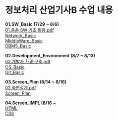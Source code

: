 # 정보처리 산업기사B 수업 내용

**01.SW_Basic (7/29 ~ 8/6)**  
[01.응용 SW 기초 활용.pdf](https://github.com/user-attachments/files/16576858/SW.pdf)            
[Network_Basic](1.SW_Basic/01.Network_Basic/README.md)             
[MiddleWare_Basic](1.SW_Basic/02.MiddleWare_Basic/README.md)           
[DBMS_Basic](1.SW_Basic/03.DBMS_Basic/README.md)

**02.Development_Environment (8/7 ~ 8/13)**                     
[02.개발자 환경 구축.pdf](https://github.com/user-attachments/files/16576864/default.pdf)            
[OS_Basic](2.Development_Environment/01.OS_Basic/README.md)         
[Git_Basic](2.Development_Environment/02.Git_Basic/README.md)              

**03.Screen_Plan (8/14 ~ 8/16)**               
[03.화면설계.pdf](https://github.com/user-attachments/files/16608030/03.pdf)           
[Screen_Plan](3.Screen_Plan/README.md)     

**04.Screen_IMPL (8/16 ~**                
[HTML](4.Screen_IMPL/01.HTML/README.md)                       
[CSS](4.Screen_IMPL/02.CSS/README.md)                              
